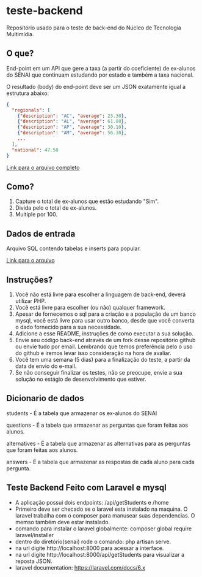 # teste-backend
Repositório usado para o teste de back-end do Núcleo de Tecnologia Multimídia.

## O que?
End-point em um API que gere a taxa (a partir do coeficiente) de ex-alunos do SENAI que continuam estudando por estado e também a taxa nacional.

O resultado (body) do end-point deve ser um JSON exatamente igual a estrutura abaixo:
```json
{
  "regionals": [
    {"description": "AC", "average": 23.30},
    {"description": "AL", "average": 61.00},
    {"description": "AP", "average": 30.10},
    {"description": "AM", "average": 56.30},
    ...
  ],
  "national": 47.50
}
```
[Link para o arquivo completo](data.json)

## Como?
1. Capture o total de ex-alunos que estão estudando "Sim".
2. Divida pelo o total de ex-alunos.
3. Multiple por 100.

## Dados de entrada
Arquivo SQL contendo tabelas e inserts para popular.

[Link para o arquivo](desafio.sql)

## Instruções?
1. Você não está livre para escolher a linguagem de back-end, deverá utilizar PHP.
2. Você está livre para escolher (ou não) qualquer framework.
3. Apesar de fornecemos o sql para a criação e a população de um banco mysql, você está livre para usar outro banco, desde que você converta o dado fornecido para a sua necessidade.
4. Adicione a esse README, instruções de como executar a sua solução.
5. Envie seu código back-end através de um fork desse repositório github ou envie tudo por email. Lembrando que temos preferência pelo o uso do github e iremos levar isso consideração na hora de avaliar.
6. Você tem uma semana (5 dias) para a finalização do teste, a partir da data de envio do e-mail.
7. Se não conseguir finalizar os testes, não se preocupe, envie a sua solução no estágio de desenvolvimento que estiver.

## Dicionario de dados
students - É a tabela que armazenar os ex-alunos do SENAI

questions - É a tabela que armazenar as perguntas que foram feitas aos alunos.

alternatives - É a tabela que armazenar as alternativas para as perguntas que foram feitas aos alunos.

answers - É a tabela que armazenar as respostas de cada aluno para cada pergunta.

## Teste Backend Feito com Laravel e mysql

- A aplicação possui dois endpoints: /api/getStudents e /home
- Primeiro deve ser checado se o laravel esta instalado na maquina. O laravel trabalha com o composer para manusear suas dependencias. O memso também deve estar instalado.
- comando para instalar o laravel globalmente: composer global require laravel/installer
- dentro do diretório(senai) rode o comando: php artisan serve.
- na url digite http://localhost:8000 para acessar a interface.
- na url digite http://localhost:8000/api/getStudents para visualizar a reposta JSON.
- laravel documentation: https://laravel.com/docs/6.x
